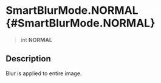 SmartBlurMode.NORMAL {#SmartBlurMode.NORMAL}
====================

> int **NORMAL**

Description
-----------

Blur is applied to entire image.
